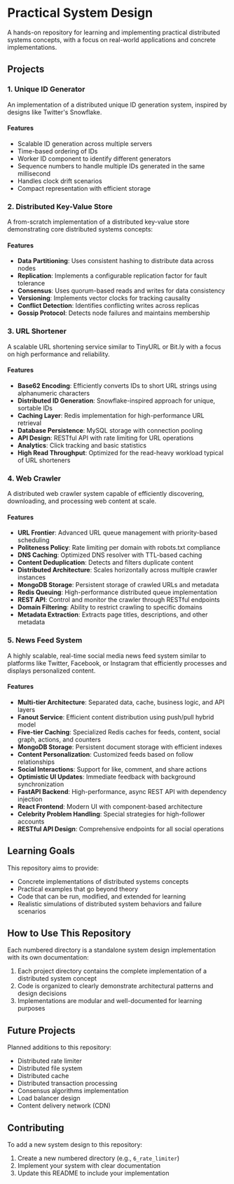 # Practical System Design

A hands-on repository for learning and implementing practical distributed systems concepts, with a focus on real-world applications and concrete implementations.

## Projects

### 1. Unique ID Generator

An implementation of a distributed unique ID generation system, inspired by designs like Twitter's Snowflake.

#### Features
- Scalable ID generation across multiple servers
- Time-based ordering of IDs
- Worker ID component to identify different generators
- Sequence numbers to handle multiple IDs generated in the same millisecond
- Handles clock drift scenarios
- Compact representation with efficient storage

### 2. Distributed Key-Value Store

A from-scratch implementation of a distributed key-value store demonstrating core distributed systems concepts:

#### Features
- **Data Partitioning**: Uses consistent hashing to distribute data across nodes
- **Replication**: Implements a configurable replication factor for fault tolerance
- **Consensus**: Uses quorum-based reads and writes for data consistency
- **Versioning**: Implements vector clocks for tracking causality
- **Conflict Detection**: Identifies conflicting writes across replicas
- **Gossip Protocol**: Detects node failures and maintains membership

### 3. URL Shortener

A scalable URL shortening service similar to TinyURL or Bit.ly with a focus on high performance and reliability.

#### Features
- **Base62 Encoding**: Efficiently converts IDs to short URL strings using alphanumeric characters
- **Distributed ID Generation**: Snowflake-inspired approach for unique, sortable IDs
- **Caching Layer**: Redis implementation for high-performance URL retrieval
- **Database Persistence**: MySQL storage with connection pooling
- **API Design**: RESTful API with rate limiting for URL operations
- **Analytics**: Click tracking and basic statistics
- **High Read Throughput**: Optimized for the read-heavy workload typical of URL shorteners

### 4. Web Crawler

A distributed web crawler system capable of efficiently discovering, downloading, and processing web content at scale.

#### Features
- **URL Frontier**: Advanced URL queue management with priority-based scheduling
- **Politeness Policy**: Rate limiting per domain with robots.txt compliance
- **DNS Caching**: Optimized DNS resolver with TTL-based caching
- **Content Deduplication**: Detects and filters duplicate content
- **Distributed Architecture**: Scales horizontally across multiple crawler instances
- **MongoDB Storage**: Persistent storage of crawled URLs and metadata
- **Redis Queuing**: High-performance distributed queue implementation
- **REST API**: Control and monitor the crawler through RESTful endpoints
- **Domain Filtering**: Ability to restrict crawling to specific domains
- **Metadata Extraction**: Extracts page titles, descriptions, and other metadata

### 5. News Feed System

A highly scalable, real-time social media news feed system similar to platforms like Twitter, Facebook, or Instagram that efficiently processes and displays personalized content.

#### Features
- **Multi-tier Architecture**: Separated data, cache, business logic, and API layers
- **Fanout Service**: Efficient content distribution using push/pull hybrid model
- **Five-tier Caching**: Specialized Redis caches for feeds, content, social graph, actions, and counters
- **MongoDB Storage**: Persistent document storage with efficient indexes
- **Content Personalization**: Customized feeds based on follow relationships
- **Social Interactions**: Support for like, comment, and share actions
- **Optimistic UI Updates**: Immediate feedback with background synchronization
- **FastAPI Backend**: High-performance, async REST API with dependency injection
- **React Frontend**: Modern UI with component-based architecture
- **Celebrity Problem Handling**: Special strategies for high-follower accounts
- **RESTful API Design**: Comprehensive endpoints for all social operations

## Learning Goals

This repository aims to provide:

- Concrete implementations of distributed systems concepts
- Practical examples that go beyond theory
- Code that can be run, modified, and extended for learning
- Realistic simulations of distributed system behaviors and failure scenarios

## How to Use This Repository

Each numbered directory is a standalone system design implementation with its own documentation:

1. Each project directory contains the complete implementation of a distributed system concept
2. Code is organized to clearly demonstrate architectural patterns and design decisions
3. Implementations are modular and well-documented for learning purposes

## Future Projects

Planned additions to this repository:
- Distributed rate limiter
- Distributed file system
- Distributed cache
- Distributed transaction processing
- Consensus algorithms implementation
- Load balancer design
- Content delivery network (CDN)

## Contributing

To add a new system design to this repository:
1. Create a new numbered directory (e.g., `6_rate_limiter`)
2. Implement your system with clear documentation
3. Update this README to include your implementation

